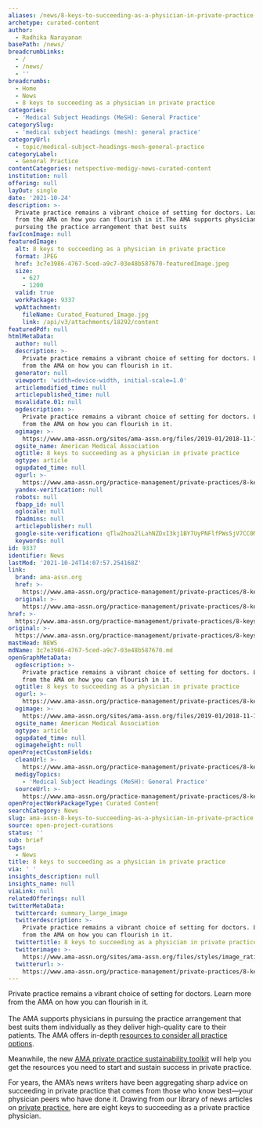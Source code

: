 ```yaml
---
aliases: /news/8-keys-to-succeeding-as-a-physician-in-private-practice
archetype: curated-content
author:
  - Radhika Narayanan
basePath: /news/
breadcrumbLinks:
  - /
  - /news/
  - ''
breadcrumbs:
  - Home
  - News
  - 8 keys to succeeding as a physician in private practice
categories:
  - 'Medical Subject Headings (MeSH): General Practice'
categorySlug:
  - 'medical subject headings (mesh): general practice'
categoryUrl:
  - topic/medical-subject-headings-mesh-general-practice
categoryLabel:
  - General Practice
contentCategories: netspective-medigy-news-curated-content
institution: null
offering: null
layOut: single
date: '2021-10-24'
description: >-
  Private practice remains a vibrant choice of setting for doctors. Learn more
  from the AMA on how you can flourish in it.The AMA supports physicians in
  pursuing the practice arrangement that best suits
favIconImage: null
featuredImage:
  alt: 8 keys to succeeding as a physician in private practice
  format: JPEG
  href: 3c7e3986-4767-5ced-a9c7-03e48b587670-featuredImage.jpeg
  size:
    - 627
    - 1200
  valid: true
  workPackage: 9337
  wpAttachment:
    fileName: Curated_Featured_Image.jpg
    link: /api/v3/attachments/18292/content
featuredPdf: null
htmlMetaData:
  author: null
  description: >-
    Private practice remains a vibrant choice of setting for doctors. Learn more
    from the AMA on how you can flourish in it.
  generator: null
  viewport: 'width=device-width, initial-scale=1.0'
  articlemodified_time: null
  articlepublished_time: null
  msvalidate.01: null
  ogdescription: >-
    Private practice remains a vibrant choice of setting for doctors. Learn more
    from the AMA on how you can flourish in it.
  ogimage: >-
    https://www.ama-assn.org/sites/ama-assn.org/files/2019-01/2018-11-19-GENERICSOCIAL.jpg
  ogsite_name: American Medical Association
  ogtitle: 8 keys to succeeding as a physician in private practice
  ogtype: article
  ogupdated_time: null
  ogurl: >-
    https://www.ama-assn.org/practice-management/private-practices/8-keys-succeeding-physician-private-practice
  yandex-verification: null
  robots: null
  fbapp_id: null
  oglocale: null
  fbadmins: null
  articlepublisher: null
  google-site-verification: qTlw2hoa2lLahNZDxI3kj1BY7UyPNFlfPWs5jV7CC0M
  keywords: null
id: 9337
identifier: News
lastMod: '2021-10-24T14:07:57.254168Z'
link:
  brand: ama-assn.org
  href: >-
    https://www.ama-assn.org/practice-management/private-practices/8-keys-succeeding-physician-private-practice
  original: >-
    https://www.ama-assn.org/practice-management/private-practices/8-keys-succeeding-physician-private-practice
href: >-
  https://www.ama-assn.org/practice-management/private-practices/8-keys-succeeding-physician-private-practice
original: >-
  https://www.ama-assn.org/practice-management/private-practices/8-keys-succeeding-physician-private-practice
mastHead: NEWS
mdName: 3c7e3986-4767-5ced-a9c7-03e48b587670.md
openGraphMetaData:
  ogdescription: >-
    Private practice remains a vibrant choice of setting for doctors. Learn more
    from the AMA on how you can flourish in it.
  ogtitle: 8 keys to succeeding as a physician in private practice
  ogurl: >-
    https://www.ama-assn.org/practice-management/private-practices/8-keys-succeeding-physician-private-practice
  ogimage: >-
    https://www.ama-assn.org/sites/ama-assn.org/files/2019-01/2018-11-19-GENERICSOCIAL.jpg
  ogsite_name: American Medical Association
  ogtype: article
  ogupdated_time: null
  ogimageheight: null
openProjectCustomFields:
  cleanUrl: >-
    https://www.ama-assn.org/practice-management/private-practices/8-keys-succeeding-physician-private-practice
  medigyTopics:
    - 'Medical Subject Headings (MeSH): General Practice'
  sourceUrl: >-
    https://www.ama-assn.org/practice-management/private-practices/8-keys-succeeding-physician-private-practice
openProjectWorkPackageType: Curated Content
searchCategory: News
slug: ama-assn-8-keys-to-succeeding-as-a-physician-in-private-practice
source: open-project-curations
status: ''
sub: brief
tags:
  - News
title: 8 keys to succeeding as a physician in private practice
via: ' '
insights_description: null
insights_name: null
viaLink: null
relatedOfferings: null
twitterMetaData:
  twittercard: summary_large_image
  twitterdescription: >-
    Private practice remains a vibrant choice of setting for doctors. Learn more
    from the AMA on how you can flourish in it.
  twittertitle: 8 keys to succeeding as a physician in private practice
  twitterimage: >-
    https://www.ama-assn.org/sites/ama-assn.org/files/styles/image_ratio_16_9/public/2019-10/2019-10-21-index-8SUCCEED.jpg?itok=TULhJ6jr
  twitterurl: >-
    https://www.ama-assn.org/practice-management/private-practices/8-keys-succeeding-physician-private-practice
---
```

<p>Private practice remains a vibrant choice of setting for doctors. Learn more from the AMA on how you can flourish in it.<br><br>The AMA supports physicians in pursuing the practice arrangement that best suits them individually as they deliver high-quality care to their patients. The AMA offers in-depth <a href="https://www.ama-assn.org/residents-students/transition-practice/exploring-practice-options-physicians-residents">resources to consider all practice options</a>.</p><p>Meanwhile, the new <a href="https://www.ama-assn.org/practice-management/private-practices/ama-private-practice-sustainability">AMA private practice sustainability toolkit</a> will help you get the resources you need to start and sustain success in private practice.</p><p>For years, the AMA’s news writers have been aggregating sharp advice on succeeding in private practice that comes from those who know best—your physician peers who have done it. Drawing from our library of news articles on <a href="https://www.ama-assn.org/practice-management/private-practices">private practice</a>, here are eight keys to succeeding as a private practice physician.</p>